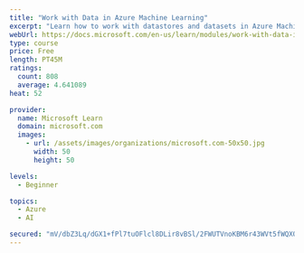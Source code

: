 ```yaml
---
title: "Work with Data in Azure Machine Learning"
excerpt: "Learn how to work with datastores and datasets in Azure Machine Learning."
webUrl: https://docs.microsoft.com/en-us/learn/modules/work-with-data-in-aml/
type: course
price: Free
length: PT45M
ratings:
  count: 808
  average: 4.641089
heat: 52

provider:
  name: Microsoft Learn
  domain: microsoft.com
  images:
    - url: /assets/images/organizations/microsoft.com-50x50.jpg
      width: 50
      height: 50

levels:
  - Beginner

topics:
  - Azure
  - AI

secured: "mV/dbZ3Lq/dGX1+fPl7tuOFlcl8DLir8vBSl/2FWUTVnoKBM6r43WVt5fWQXQM/XNPTF20rGqAH+8dR1pd4LYFzAnIbX+Va/EbNYNKDtLWT7NT1/d0ihlgXyE9ITYC/H+V+CU+wMgF+0NlATxGvHe81VxwKnQ2AHpFGjwds45eF4sVnTOmqD5w+nMA3JHeqWh/BdM1Wtv0CFWV62qgMQtyEqrOj3Tynl4QDLMdbs2wZS/W0Iu4kD0+rCMwK4A2+naUMV/DELrzPfNaugP+LX8G6axafXm/tmHtx48ub1JeHc9BLVZL6yMjOWZoPxma9nhrF94NQOmHkR2s0hEy9Jztr+Oqa/CT5VfVFz6bwQG9RTG9Iv/S41SkgXm/jhQu97OSEZbcwCbjwlFK9q8KNDow4V5RZYm3M1DGK4XaEK+w8=;K/IjBNo3ixa8S2/EIEeBBQ=="
---
```


